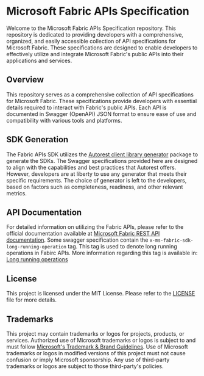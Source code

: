 # Microsoft Fabric APIs Specification

Welcome to the Microsoft Fabric APIs Specification repository. This repository is dedicated to providing developers with a comprehensive, organized, and easily accessible collection of API specifications for Microsoft Fabric. These specifications are designed to enable developers to effectively utilize and integrate Microsoft Fabric's public APIs into their applications and services.

## Overview

This repository serves as a comprehensive collection of API specifications for Microsoft Fabric. These specifications provide developers with essential details required to interact with Fabric's public APIs. Each API is documented in Swagger (OpenAPI) JSON format to ensure ease of use and compatibility with various tools and platforms.

## SDK Generation

The Fabric APIs SDK utilizes the [Autorest client library generator](https://github.com/Azure/autorest) package to generate the SDKs. The Swagger specifications provided here are designed to align with the capabilities and best practices that Autorest offers. However, developers are at liberty to use any generator that meets their specific requirements. The choice of generator is left to the developers, based on factors such as completeness, readiness, and other relevant metrics.

## API Documentation

For detailed information on utilizing the Fabric APIs, please refer to the official documentation available at [Microsoft Fabric REST API documentation](https://learn.microsoft.com/en-us/rest/api/fabric).
Some swagger specification contain the `x-ms-fabric-sdk-long-running-operation` tag. This tag is used to denote long running operations in Fabirc APIs. More information regarding this tag is available in: [Long running operations](https://learn.microsoft.com/en-us/rest/api/fabric/articles/long-running-operation)

## License

This project is licensed under the MIT License. Please refer to the [LICENSE](LICENSE.txt) file for more details.

## Trademarks

This project may contain trademarks or logos for projects, products, or services. Authorized use of Microsoft 
trademarks or logos is subject to and must follow 
[Microsoft's Trademark & Brand Guidelines](https://www.microsoft.com/en-us/legal/intellectualproperty/trademarks/usage/general).
Use of Microsoft trademarks or logos in modified versions of this project must not cause confusion or imply Microsoft sponsorship.
Any use of third-party trademarks or logos are subject to those third-party's policies.
